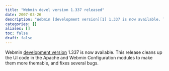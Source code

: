 ```yaml
---
title: "Webmin devel version 1.337 released"
date: 2007-03-26
description: "Webmin [development version][1] 1.337 is now available. This release cleans up the UI code in the..."
categories: []
aliases: []
toc: false
draft: false
---
```

Webmin [development version][1] 1.337 is now available. This release cleans up the UI code in the Apache and Webmin Configuration modules to make them more themable, and fixes several bugs.

  [1]: devel.html
